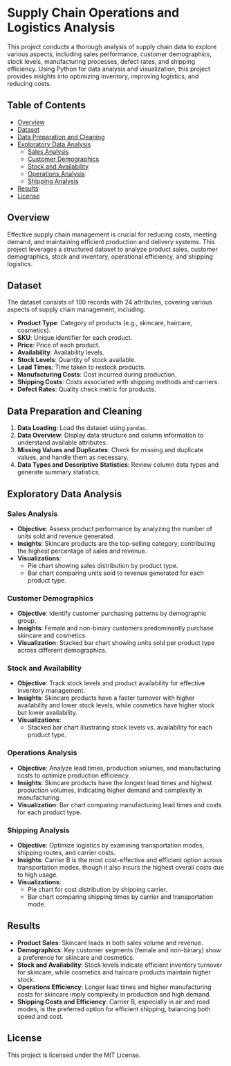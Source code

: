 # Supply Chain Operations and Logistics Analysis

This project conducts a thorough analysis of supply chain data to explore various aspects, including sales performance, customer demographics, stock levels, manufacturing processes, defect rates, and shipping efficiency. Using Python for data analysis and visualization, this project provides insights into optimizing inventory, improving logistics, and reducing costs.

## Table of Contents
- [Overview](#overview)
- [Dataset](#dataset)
- [Data Preparation and Cleaning](#data-preparation-and-cleaning)
- [Exploratory Data Analysis](#exploratory-data-analysis)
  - [Sales Analysis](#sales-analysis)
  - [Customer Demographics](#customer-demographics)
  - [Stock and Availability](#stock-and-availability)
  - [Operations Analysis](#operations-analysis)
  - [Shipping Analysis](#shipping-analysis)
- [Results](#results)
- [License](#license)

## Overview
Effective supply chain management is crucial for reducing costs, meeting demand, and maintaining efficient production and delivery systems. This project leverages a structured dataset to analyze product sales, customer demographics, stock and inventory, operational efficiency, and shipping logistics.

## Dataset
The dataset consists of 100 records with 24 attributes, covering various aspects of supply chain management, including:
- **Product Type**: Category of products (e.g., skincare, haircare, cosmetics).
- **SKU**: Unique identifier for each product.
- **Price**: Price of each product.
- **Availability**: Availability levels.
- **Stock Levels**: Quantity of stock available.
- **Lead Times**: Time taken to restock products.
- **Manufacturing Costs**: Cost incurred during production.
- **Shipping Costs**: Costs associated with shipping methods and carriers.
- **Defect Rates**: Quality check metric for products.

## Data Preparation and Cleaning
1. **Data Loading**: Load the dataset using `pandas`.
2. **Data Overview**: Display data structure and column information to understand available attributes.
3. **Missing Values and Duplicates**: Check for missing and duplicate values, and handle them as necessary.
4. **Data Types and Descriptive Statistics**: Review column data types and generate summary statistics.

## Exploratory Data Analysis

### Sales Analysis
- **Objective**: Assess product performance by analyzing the number of units sold and revenue generated.
- **Insights**: Skincare products are the top-selling category, contributing the highest percentage of sales and revenue.
- **Visualizations**: 
  - Pie chart showing sales distribution by product type.
  - Bar chart comparing units sold to revenue generated for each product type.

### Customer Demographics
- **Objective**: Identify customer purchasing patterns by demographic group.
- **Insights**: Female and non-binary customers predominantly purchase skincare and cosmetics.
- **Visualization**: Stacked bar chart showing units sold per product type across different demographics.

### Stock and Availability
- **Objective**: Track stock levels and product availability for effective inventory management.
- **Insights**: Skincare products have a faster turnover with higher availability and lower stock levels, while cosmetics have higher stock but lower availability.
- **Visualizations**: 
  - Stacked bar chart illustrating stock levels vs. availability for each product type.

### Operations Analysis
- **Objective**: Analyze lead times, production volumes, and manufacturing costs to optimize production efficiency.
- **Insights**: Skincare products have the longest lead times and highest production volumes, indicating higher demand and complexity in manufacturing.
- **Visualization**: Bar chart comparing manufacturing lead times and costs for each product type.

### Shipping Analysis
- **Objective**: Optimize logistics by examining transportation modes, shipping routes, and carrier costs.
- **Insights**: Carrier B is the most cost-effective and efficient option across transportation modes, though it also incurs the highest overall costs due to high usage.
- **Visualizations**: 
  - Pie chart for cost distribution by shipping carrier.
  - Bar chart comparing shipping times by carrier and transportation mode.

## Results
- **Product Sales**: Skincare leads in both sales volume and revenue.
- **Demographics**: Key customer segments (female and non-binary) show a preference for skincare and cosmetics.
- **Stock and Availability**: Stock levels indicate efficient inventory turnover for skincare, while cosmetics and haircare products maintain higher stock.
- **Operations Efficiency**: Longer lead times and higher manufacturing costs for skincare imply complexity in production and high demand.
- **Shipping Costs and Efficiency**: Carrier B, especially in air and road modes, is the preferred option for efficient shipping, balancing both speed and cost.

## License
This project is licensed under the MIT License.
